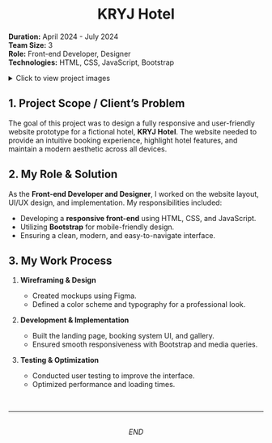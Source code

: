 <h1 align="center">KRYJ Hotel</h1>

**Duration:** April 2024 - July 2024  
**Team Size:** 3  
**Role:** Front-end Developer, Designer  
**Technologies:** HTML, CSS, JavaScript, Bootstrap  

<details>
    <summary>Click to view project images</summary>
    <img src="src/kryj/kryj.png" alt="Image 1" width="300" height="225">
</details>

## 1. Project Scope / Client’s Problem

The goal of this project was to design a fully responsive and user-friendly website prototype for a fictional hotel, **KRYJ Hotel**. The website needed to provide an intuitive booking experience, highlight hotel features, and maintain a modern aesthetic across all devices.

## 2. My Role & Solution

As the **Front-end Developer and Designer**, I worked on the website layout, UI/UX design, and implementation. My responsibilities included:

- Developing a **responsive front-end** using HTML, CSS, and JavaScript.
- Utilizing **Bootstrap** for mobile-friendly design.
- Ensuring a clean, modern, and easy-to-navigate interface.

## 3. My Work Process

1. **Wireframing & Design**  
   - Created mockups using Figma.
   - Defined a color scheme and typography for a professional look.

2. **Development & Implementation**  
   - Built the landing page, booking system UI, and gallery.
   - Ensured smooth responsiveness with Bootstrap and media queries.

3. **Testing & Optimization**  
   - Conducted user testing to improve the interface.
   - Optimized performance and loading times.

<br>

---

<p align="center">
    <br>
    <i>END</i>
</p>